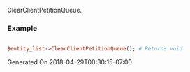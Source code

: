 ClearClientPetitionQueue.
### Example

```perl

$entity_list->ClearClientPetitionQueue(); # Returns void
```


Generated On 2018-04-29T00:30:15-07:00